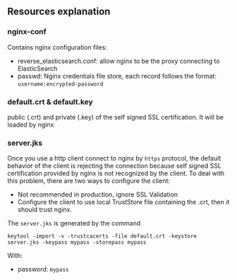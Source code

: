 ## Resources explanation

### nginx-conf

Contains nginx configuration files:
 - reverse_elasticsearch.conf: allow nginx to be the proxy connecting to ElasticSearch
 - passwd: Nginx credentials file store, each record follows the format: `username:encrypted-password`

### default.crt & default.key

public (.crt) and private (.key) of the self signed SSL certification. It will be loaded by nginx

### server.jks

Once you use a http client connect to nginx by `https` protocol, 
the default behavior of the client is rejecting the connection because 
self signed SSL certification provided by nginx is not recognized by the 
client. To deal with this problem, there are two ways to configure the client:

 - Not recommended in production, ignore SSL Validation
 - Configure the client to use local TrustStore file containing the .crt, 
 then it should trust nginx.
 
The `server.jks` is generated by the command
```
keytool -import -v -trustcacerts -file default.crt -keystore server.jks -keypass mypass -storepass mypass
```

With: 
 - password: `mypass`